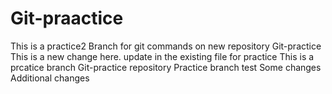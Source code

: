 # Git-praactice
This is a practice2 Branch for git commands on new repository 
Git-practice
This is a new change here. update in the existing file for practice
This is a prcatice branch Git-practice repository
Practice branch test
Some changes
Additional changes 
